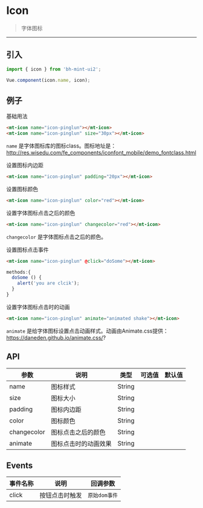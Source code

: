 # Icon

> 字体图标

----------


## 引入

```javascript
import { icon } from 'bh-mint-ui2';

Vue.component(icon.name, icon);
```

## 例子

基础用法

```html
<mt-icon name="icon-pinglun"></mt-icon>
<mt-icon name="icon-pinglun" size="30px"></mt-icon>
```



`name` 是字体图标库的图标class。图标地址是：http://res.wisedu.com/fe_components/iconfont_mobile/demo_fontclass.html

设置图标内边距

```html
<mt-icon name="icon-pinglun" padding="20px"></mt-icon>
```

设置图标颜色

```html
<mt-icon name="icon-pinglun" color="red"></mt-icon>
```


设置字体图标点击之后的颜色

```html
<mt-icon name="icon-pinglun" changecolor="red"></mt-icon>
```

`changecolor` 是字体图标点击之后的颜色。

设置图标点击事件

```html
<mt-icon name="icon-pinglun" @click="doSome"></mt-icon>
```

```javascript
methods:{
  doSome () {
    alert('you are clcik');
  }
}
```

设置字体图标点击时的动画

```html
<mt-icon name="icon-pinglun" animate="animated shake"></mt-icon>
```

`animate` 是给字体图标设置点击动画样式。动画由Animate.css提供：https://daneden.github.io/animate.css/?


## API
| 参数 | 说明 | 类型 | 可选值 | 默认值 |
|------|-------|---------|-------|--------|
| name  |  图标样式   | String    |    |     |
| size | 图标大小 | String | | |
| padding  | 图标内边距 | String | | |
| color | 图标颜色 | String | | |
| changecolor | 图标点击之后的颜色 | String | | |
| animate | 图标点击时的动画效果 | String | | |

## Events
| 事件名称 | 说明 | 回调参数 |
|---------- |-------- |---------- |
| click  | 按钮点击时触发 | `原始dom事件`  |

